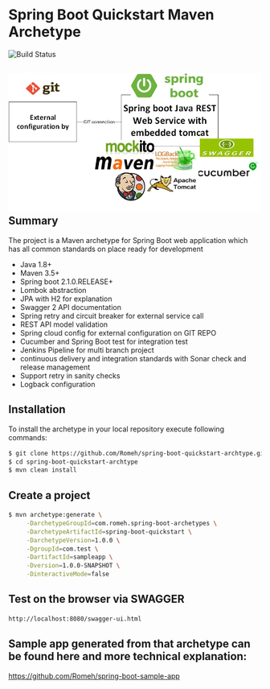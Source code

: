  Spring Boot Quickstart Maven Archetype
=========================================
![Build Status](https://travis-ci.org/Romeh/spring-boot-quickstart-archtype.svg?branch=master)

![alt text](AppArchtype.jpg)
Summary
-------
The project is a Maven archetype for Spring Boot web application 
which has all common standards on place ready for development

- Java 1.8+
- Maven 3.5+
- Spring boot 2.1.0.RELEASE+
- Lombok abstraction
- JPA with H2 for explanation
- Swagger 2 API documentation
- Spring retry and circuit breaker for external service call
- REST API model validation 
- Spring cloud config for external configuration on GIT REPO
- Cucumber and Spring Boot test for integration test
- Jenkins Pipeline for multi branch project
- continuous delivery and integration standards with Sonar check and release management
- Support retry in sanity checks 
- Logback configuration  


Installation
------------

To install the archetype in your local repository execute following commands:

```sh
$ git clone https://github.com/Romeh/spring-boot-quickstart-archtype.git
$ cd spring-boot-quickstart-archtype
$ mvn clean install
```

Create a project
----------------

```sh
$ mvn archetype:generate \
     -DarchetypeGroupId=com.romeh.spring-boot-archetypes \
     -DarchetypeArtifactId=spring-boot-quickstart \
     -DarchetypeVersion=1.0.0 \
     -DgroupId=com.test \
     -DartifactId=sampleapp \
     -Dversion=1.0.0-SNAPSHOT \
     -DinteractiveMode=false
```

Test on the browser via SWAGGER
-------------------

```sh
http://localhost:8080/swagger-ui.html
```

Sample app generated from that archetype can be found here and more technical explanation:
-------------------
https://github.com/Romeh/spring-boot-sample-app
